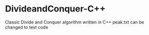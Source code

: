 # DivideandConquer-C++
Classic Divide and Conquer algorithm written in C++
peak.txt can be changed to test code
